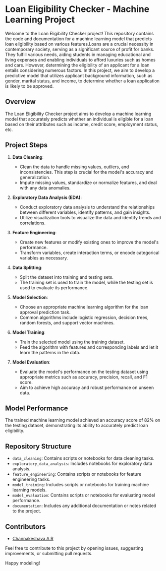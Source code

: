 # Loan Eligibility Checker - Machine Learning Project

Welcome to the Loan Eligibility Checker project! This repository contains the code and documentation for a machine learning model that predicts loan eligibility based on various features.Loans are a crucial necessity in contemporary society, serving as a significant source of profit for banks. They fulfill various needs, aiding students in managing educational and living expenses and enabling individuals to afford luxuries such as homes and cars. However, determining the eligibility of an applicant for a loan entails considering numerous factors. In this project, we aim to develop a predictive model that utilizes applicant background information, such as gender, marital status, and income, to determine whether a loan application is likely to be approved.

## Overview

The Loan Eligibility Checker project aims to develop a machine learning model that accurately predicts whether an individual is eligible for a loan based on their attributes such as income, credit score, employment status, etc.

## Project Steps

1. **Data Cleaning**:
   - Clean the data to handle missing values, outliers, and inconsistencies. This step is crucial for the model's accuracy and generalization. 
   - Impute missing values, standardize or normalize features, and deal with any data anomalies.

2. **Exploratory Data Analysis (EDA)**:
   - Conduct exploratory data analysis to understand the relationships between different variables, identify patterns, and gain insights.
   - Utilize visualization tools to visualize the data and identify trends and correlations.

3. **Feature Engineering**:
   - Create new features or modify existing ones to improve the model's performance.
   - Transform variables, create interaction terms, or encode categorical variables as necessary.

4. **Data Splitting**:
   - Split the dataset into training and testing sets.
   - The training set is used to train the model, while the testing set is used to evaluate its performance.

5. **Model Selection**:
   - Choose an appropriate machine learning algorithm for the loan approval prediction task.
   - Common algorithms include logistic regression, decision trees, random forests, and support vector machines.

6. **Model Training**:
   - Train the selected model using the training dataset.
   - Feed the algorithm with features and corresponding labels and let it learn the patterns in the data.

7. **Model Evaluation**:
   - Evaluate the model's performance on the testing dataset using appropriate metrics such as accuracy, precision, recall, and F1 score.
   - Aim to achieve high accuracy and robust performance on unseen data.

## Model Performance

The trained machine learning model achieved an accuracy score of 82% on the testing dataset, demonstrating its ability to accurately predict loan eligibility.

## Repository Structure

- `data_cleaning`: Contains scripts or notebooks for data cleaning tasks.
- `exploratory_data_analysis`: Includes notebooks for exploratory data analysis.
- `feature_engineering`: Contains scripts or notebooks for feature engineering tasks.
- `model_training`: Includes scripts or notebooks for training machine learning models.
- `model_evaluation`: Contains scripts or notebooks for evaluating model performance.
- `documentation`: Includes any additional documentation or notes related to the project.

## Contributors

- [Channakeshava A R](https://github.com/CkIOW)

Feel free to contribute to this project by opening issues, suggesting improvements, or submitting pull requests.

Happy modeling!





